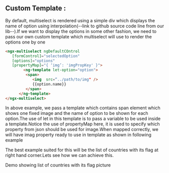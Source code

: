 ## Custom Template :

By default, multiselect is rendered using a simple div which displays the name of option using interpolation(--link to github source code line from our lib--).If we want to display the options in some other fashion, we need to pass our own custom template which multiselect will use to render the options one by one

```html
<ngx-multiselect ngDefaultCOntrol 
   [formControl]="selectedOption" 
   [options]="options"
   [propertyMap]="{ ‘img’: 'imgPropKey' }">
    	<ng-template let-option="option">
         <span>
            <img  src=“../path/to/img" />
            {{option.name}}
         </span>	
      </ng-template>
</ngx-multiselect>
```

In above example, we pass a template which contains span element which shows one fixed image and the name of option to be shown for each option.The use of let in this template is to pass a variable to be used inside a template.Notice the use of propertyMap here, it is used to specify which property from json should be used for image.When mapped correctly, we will have imag property ready to use in template as shown in following example

The best example suited for this will be the list of countries with its flag at right hand corner.Lets see how we can achieve this.


Demo showing list of countries with its flag picture

<ms-custom-template></ms-custom-template>

<code-tabs>
  <code-pane title="app/app.component.ts" path="attribute-directives/src/app/app.component.ts"></code-pane>
  <code-pane title="app/app.component.html" path="attribute-directives/src/app/app.component.html"></code-pane>
</code-tabs>

